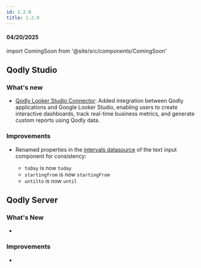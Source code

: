 ```yaml
---
id: 1.2.0
title: 1.2.0
---
```



#### 04/20/2025

import ComingSoon from '@site/src/components/ComingSoon'



## Qodly Studio

<h3>What's new</h3>

- [Qodly Looker Studio Connector](../qodlyLookerStudio/qodlyLookerStudioConnector): Added integration between Qodly applications and Google Looker Studio, enabling users to create interactive dashboards, track real-time business metrics, and generate custom reports using Qodly data.

<h3> Improvements </h3> 

- Renamed properties in the [intervals datasource](../studio/pageLoaders/components/textinput#params-object-properties) of the text input component for consistency:

    - `toDay` is now `today`
    - `startingfrom` is now `startingFrom`
    - `untilto` is now `until`


## Qodly Server

<h3> What's New </h3>

- 

<h3> Improvements </h3> 

- 